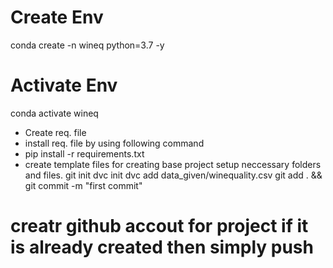 # Create Env
conda create -n wineq python=3.7 -y
# Activate Env
conda activate wineq
- Create req. file
- install req. file by using following command
- pip install -r requirements.txt
- create template files for creating base project setup 
   neccessary folders and files.
git init
dvc init
dvc add data_given/winequality.csv
git add . && git commit -m "first commit"
# creatr github accout for project if it is already created then simply push
